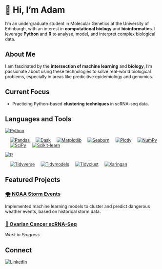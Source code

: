 # 👋 Hi, I’m Adam

I’m an undergraduate student in Molecular Genetics at the University of Edinburgh, with an interest in **computational biology** and **bioinformatics**. I leverage **Python** and **R** to analyse, model, and interpret complex biological data.

## About Me
I am fascinated by the **intersection of machine learning** and **biology**, I’m passionate about using these technologies to solve real-world biological problems, especially in areas like predicitive epidemiology and genomics.  

## Current Focus
- Practicing Python-based **clustering techniques** in scRNA-seq data.

## Languages and Tools
[![Python](https://img.shields.io/badge/Python-3776AB?logo=python&logoColor=fff)](#)

&nbsp;&nbsp;&nbsp;&nbsp;[![Pandas](https://img.shields.io/badge/Pandas-150458?style=flat&logo=pandas&logoColor=white)](https://pandas.pydata.org/)
&nbsp;&nbsp;&nbsp;&nbsp;[![Dask](https://img.shields.io/badge/Dask-4B6C4F?style=flat&logo=dask&logoColor=white)](https://dask.org/)
&nbsp;&nbsp;&nbsp;&nbsp;[![Matplotlib](https://img.shields.io/badge/Matplotlib-11557C?style=flat&logo=plotly&logoColor=white)](https://matplotlib.org/)
&nbsp;&nbsp;&nbsp;&nbsp;[![Seaborn](https://img.shields.io/badge/Seaborn-4C72B0?logo=python&logoColor=fff)](#)
&nbsp;&nbsp;&nbsp;&nbsp;[![Plotly](https://img.shields.io/badge/Plotly-3E4E5E?style=flat&logo=plotly&logoColor=white)](https://plotly.com/)
&nbsp;&nbsp;&nbsp;&nbsp;[![NumPy](https://img.shields.io/badge/NumPy-013243?style=flat&logo=numpy&logoColor=white)](https://numpy.org/)
&nbsp;&nbsp;&nbsp;&nbsp;[![SciPy](https://img.shields.io/badge/SciPy-8C1D40?style=flat&logo=scipy&logoColor=white)](https://www.scipy.org/)
&nbsp;&nbsp;&nbsp;&nbsp;[![Scikit-learn](https://img.shields.io/badge/Scikit--learn-F7931E?style=flat&logo=scikit-learn&logoColor=white)](https://scikit-learn.org/)

[![R](https://img.shields.io/badge/R-%23276DC3.svg?logo=r&logoColor=white)](#)

&nbsp;&nbsp;&nbsp;&nbsp;[![Tidyverse](https://img.shields.io/badge/Tidyverse-4C72B0?style=flat&logo=r&logoColor=white)](https://www.tidyverse.org/)
&nbsp;&nbsp;&nbsp;&nbsp;[![Tidymodels](https://img.shields.io/badge/Tidymodels-4C72B0?style=flat&logo=r&logoColor=white)](https://www.tidymodels.org/)
&nbsp;&nbsp;&nbsp;&nbsp;[![Tidyclust](https://img.shields.io/badge/Tidyclust-4C72B0?style=flat&logo=r&logoColor=white)](https://cran.r-project.org/web/packages/tidyclust/index.html)
&nbsp;&nbsp;&nbsp;&nbsp;[![Xaringan](https://img.shields.io/badge/Xaringan-009688?style=flat&logo=r&logoColor=white)](https://cran.r-project.org/web/packages/xaringanExtra/index.html)

## Featured Projects

### [🌪️ NOAA Storm Events](https://github.com/adamlaycock/StormEventsProject)
Implemented machine learning models to cluster and predict dangerous weather events, based on historical storm data.

### [🧫 Ovarian Cancer scRNA-Seq](https://github.com/adamlaycock/Ovarian-Cancer-scRNA-Seq)
*Work in Progress* 

## Connect
[![LinkedIn](https://custom-icon-badges.demolab.com/badge/LinkedIn-0A66C2?logo=linkedin&logoColor=fff)](https://www.linkedin.com/in/adamlaycock1/)
